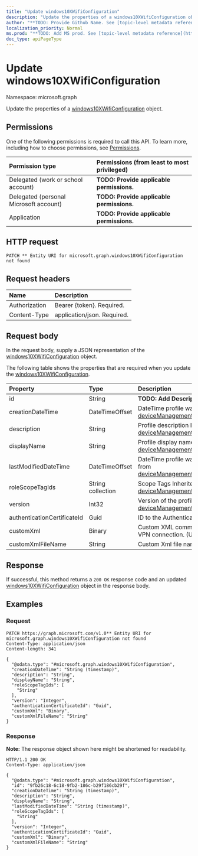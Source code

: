 ```yaml
---
title: "Update windows10XWifiConfiguration"
description: "Update the properties of a windows10XWifiConfiguration object."
author: "**TODO: Provide Github Name. See [topic-level metadata reference](https://msgo.azurewebsites.net/add/document/guidelines/metadata.html#topic-level-metadata)**"
localization_priority: Normal
ms.prod: "**TODO: Add MS prod. See [topic-level metadata reference](https://msgo.azurewebsites.net/add/document/guidelines/metadata.html#topic-level-metadata)**"
doc_type: apiPageType
---
```


# Update windows10XWifiConfiguration
Namespace: microsoft.graph



Update the properties of a [windows10XWifiConfiguration](../resources/windows10xwificonfiguration.md) object.

## Permissions
One of the following permissions is required to call this API. To learn more, including how to choose permissions, see [Permissions](/graph/permissions-reference).

|Permission type|Permissions (from least to most privileged)|
|:---|:---|
|Delegated (work or school account)|**TODO: Provide applicable permissions.**|
|Delegated (personal Microsoft account)|**TODO: Provide applicable permissions.**|
|Application|**TODO: Provide applicable permissions.**|

## HTTP request

<!-- {
  "blockType": "ignored"
}
-->
``` http
PATCH ** Entity URI for microsoft.graph.windows10XWifiConfiguration not found
```

## Request headers
|Name|Description|
|:---|:---|
|Authorization|Bearer {token}. Required.|
|Content-Type|application/json. Required.|

## Request body
In the request body, supply a JSON representation of the [windows10XWifiConfiguration](../resources/windows10xwificonfiguration.md) object.

The following table shows the properties that are required when you update the [windows10XWifiConfiguration](../resources/windows10xwificonfiguration.md).

|Property|Type|Description|
|:---|:---|:---|
|id|String|**TODO: Add Description** Inherited from [entity](../resources/entity.md)|
|creationDateTime|DateTimeOffset|DateTime profile was created Inherited from [deviceManagementResourceAccessProfileBase](../resources/devicemanagementresourceaccessprofilebase.md)|
|description|String|Profile description Inherited from [deviceManagementResourceAccessProfileBase](../resources/devicemanagementresourceaccessprofilebase.md)|
|displayName|String|Profile display name Inherited from [deviceManagementResourceAccessProfileBase](../resources/devicemanagementresourceaccessprofilebase.md)|
|lastModifiedDateTime|DateTimeOffset|DateTime profile was last modified Inherited from [deviceManagementResourceAccessProfileBase](../resources/devicemanagementresourceaccessprofilebase.md)|
|roleScopeTagIds|String collection|Scope Tags Inherited from [deviceManagementResourceAccessProfileBase](../resources/devicemanagementresourceaccessprofilebase.md)|
|version|Int32|Version of the profile Inherited from [deviceManagementResourceAccessProfileBase](../resources/devicemanagementresourceaccessprofilebase.md)|
|authenticationCertificateId|Guid|ID to the Authentication Certificate|
|customXml|Binary|Custom XML commands that configures the VPN connection. (UTF8 byte encoding)|
|customXmlFileName|String|Custom Xml file name.|



## Response

If successful, this method returns a `200 OK` response code and an updated [windows10XWifiConfiguration](../resources/windows10xwificonfiguration.md) object in the response body.

## Examples

### Request
<!-- {
  "blockType": "request",
  "name": "update_windows10xwificonfiguration"
}
-->
``` http
PATCH https://graph.microsoft.com/v1.0** Entity URI for microsoft.graph.windows10XWifiConfiguration not found
Content-Type: application/json
Content-length: 341

{
  "@odata.type": "#microsoft.graph.windows10XWifiConfiguration",
  "creationDateTime": "String (timestamp)",
  "description": "String",
  "displayName": "String",
  "roleScopeTagIds": [
    "String"
  ],
  "version": "Integer",
  "authenticationCertificateId": "Guid",
  "customXml": "Binary",
  "customXmlFileName": "String"
}
```


### Response
**Note:** The response object shown here might be shortened for readability.
<!-- {
  "blockType": "response",
  "truncated": true
}
-->
``` http
HTTP/1.1 200 OK
Content-Type: application/json

{
  "@odata.type": "#microsoft.graph.windows10XWifiConfiguration",
  "id": "9fb26c18-6c18-9fb2-186c-b29f186cb29f",
  "creationDateTime": "String (timestamp)",
  "description": "String",
  "displayName": "String",
  "lastModifiedDateTime": "String (timestamp)",
  "roleScopeTagIds": [
    "String"
  ],
  "version": "Integer",
  "authenticationCertificateId": "Guid",
  "customXml": "Binary",
  "customXmlFileName": "String"
}
```

